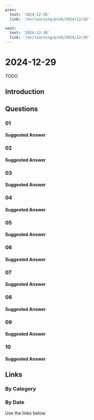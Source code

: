 ```yaml
---
prev:
  text: '2024-12-28'
  link: '/en/learning/prob/2024/12/28'

next:
  text: '2024-12-30'
  link: '/en/learning/prob/2024/12/30'
---
```


# 2024-12-29

TODO

<Badge type="danger" text="Bid"/>

## Introduction

## Questions

### 01

#### Suggested Answer

### 02

#### Suggested Answer

### 03

#### Suggested Answer

### 04

#### Suggested Answer

### 05

#### Suggested Answer

### 06

#### Suggested Answer

### 07

#### Suggested Answer

### 08

#### Suggested Answer

### 09

#### Suggested Answer

### 10

#### Suggested Answer

## Links

[<Badge type="tip" text="Go to Practice"/>](/en/practice/prob/2024/12/29)

### By Category

[<Badge type="tip" text="<--"/>](/en/learning/prob/2024/12/25)
[<Badge type="tip" text="Calendar"/>](/en/learning/calendar/2024/12)
[<Badge type="info" text="-->"/>](/en/learning/prob/2024/12/29#links)

### By Date

Use the links below.